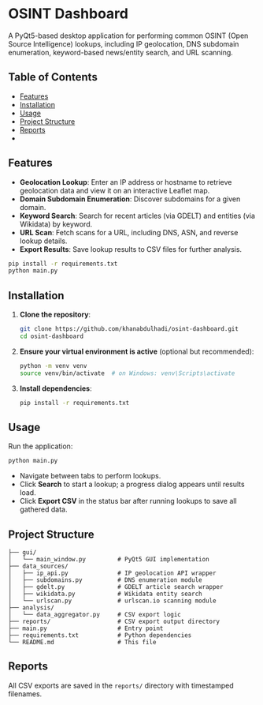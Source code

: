 # OSINT Dashboard

A PyQt5-based desktop application for performing common OSINT (Open Source Intelligence) lookups, including IP geolocation, DNS subdomain enumeration, keyword-based news/entity search, and URL scanning.

## Table of Contents
- [Features](#features)
- [Installation](#installation)
- [Usage](#usage)
- [Project Structure](#project-structure)
- [Reports](#reports)
- 
## Features

- **Geolocation Lookup**: Enter an IP address or hostname to retrieve geolocation data and view it on an interactive Leaflet map.
- **Domain Subdomain Enumeration**: Discover subdomains for a given domain.
- **Keyword Search**: Search for recent articles (via GDELT) and entities (via Wikidata) by keyword.
- **URL Scan**: Fetch scans for a URL, including DNS, ASN, and reverse lookup details.
- **Export Results**: Save lookup results to CSV files for further analysis.


```bash
pip install -r requirements.txt
python main.py
```

## Installation

1. **Clone the repository**:
   ```bash
   git clone https://github.com/khanabdulhadi/osint-dashboard.git
   cd osint-dashboard
   ```
2. **Ensure your virtual environment is active** (optional but recommended):
   ```bash
   python -m venv venv
   source venv/bin/activate  # on Windows: venv\Scripts\activate
   ```
3. **Install dependencies**:
   ```bash
   pip install -r requirements.txt
   ```

## Usage

Run the application:

```bash
python main.py
```

- Navigate between tabs to perform lookups.
- Click **Search** to start a lookup; a progress dialog appears until results load.
- Click **Export CSV** in the status bar after running lookups to save all gathered data.

## Project Structure

```
├── gui/
│   └── main_window.py         # PyQt5 GUI implementation
├── data_sources/
│   ├── ip_api.py              # IP geolocation API wrapper
│   ├── subdomains.py          # DNS enumeration module
│   ├── gdelt.py               # GDELT article search wrapper
│   ├── wikidata.py            # Wikidata entity search
│   └── urlscan.py             # urlscan.io scanning module
├── analysis/
│   └── data_aggregator.py     # CSV export logic
├── reports/                   # CSV export output directory
├── main.py                    # Entry point
├── requirements.txt           # Python dependencies
└── README.md                  # This file
```

## Reports
All CSV exports are saved in the `reports/` directory with timestamped filenames.
